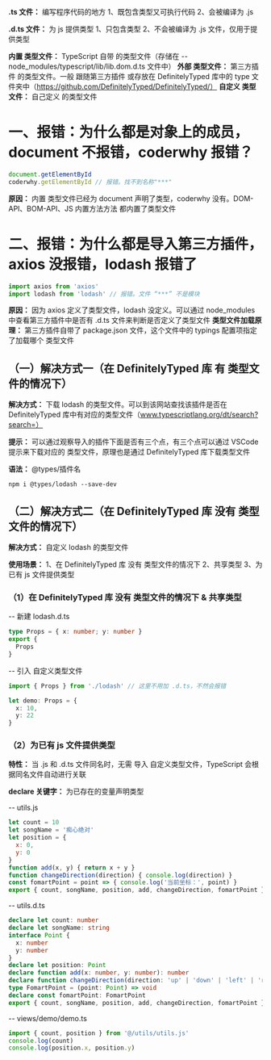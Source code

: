 **.ts 文件：** 编写程序代码的地方
  1、既包含类型又可执行代码
  2、会被编译为 .js

**.d.ts 文件：** 为 js 提供类型
  1、只包含类型
  2、不会被编译为 .js 文件，仅用于提供类型

**内置 类型文件：** TypeScript 自带 的类型文件（存储在 -- node_modules/typescript/lib/lib.dom.d.ts 文件中）
**外部 类型文件：** 第三方插件 的类型文件。一般 跟随第三方插件 或存放在 DefinitelyTyped 库中的 type 文件夹中（https://github.com/DefinitelyTyped/DefinitelyTyped/）
**自定义 类型文件：** 自己定义 的类型文件

# 一、报错：为什么都是对象上的成员，document 不报错，coderwhy 报错？
  ```ts
  document.getElementById
  coderwhy.getElementById // 报错。找不到名称"***"
  ```

  **原因：** 内置 类型文件已经为 document 声明了类型，coderwhy 没有。DOM-API、BOM-API、JS 内置方法方法 都内置了类型文件

# 二、报错：为什么都是导入第三方插件，axios 没报错，lodash 报错了
  ```ts
  import axios from 'axios'
  import lodash from 'lodash' // 报错。文件 “***” 不是模块
  ```

  **原因：** 因为 axios 定义了类型文件，lodash 没定义。可以通过 node_modules 中查看第三方插件中是否有 .d.ts 文件来判断是否定义了类型文件
  **类型文件加载原理：** 第三方插件自带了 package.json 文件，这个文件中的 typings 配置项指定了加载哪个 类型文件

  ## （一）解决方式一（在 DefinitelyTyped 库 有 类型文件的情况下）
  **解决方式：** 下载 lodash 的类型文件。可以到该网站查找该插件是否在 DefinitelyTyped 库中有对应的类型文件（www.typescriptlang.org/dt/search?search=）

  **提示：** 可以通过观察导入的插件下面是否有三个点，有三个点可以通过 VSCode 提示来下载对应的 类型文件，原理也是通过 DefinitelyTyped 库下载类型文件
  
  **语法：** @types/插件名
  ```
  npm i @types/lodash --save-dev
  ```

  ## （二）解决方式二（在 DefinitelyTyped 库 没有 类型文件的情况下）
  **解决方式：** 自定义 lodash 的类型文件

  **使用场景：**
  1、在 DefinitelyTyped 库 没有 类型文件的情况下
  2、共享类型
  3、为已有 js 文件提供类型

  ### （1）在 DefinitelyTyped 库 没有 类型文件的情况下 & 共享类型
  -- 新建 lodash.d.ts
  ```ts
  type Props = { x: number; y: number }
  export {
    Props
  }
  ```

  -- 引入 自定义类型文件
  ```ts
  import { Props } from './lodash' // 这里不用加 .d.ts，不然会报错

  let demo: Props = {
    x: 10,
    y: 22
  }
  ```

  ### （2）为已有 js 文件提供类型
  **特性：** 当 .js 和 .d.ts 文件同名时，无需 导入 自定义类型文件，TypeScript 会根据同名文件自动进行关联

  **declare 关键字：** 为已存在的变量声明类型

  -- utils.js
  ```js
  let count = 10
  let songName = '痴心绝对'
  let position = {
    x: 0,
    y: 0
  }
  function add(x, y) { return x + y }
  function changeDirection(direction) { console.log(direction) }
  const fomartPoint = point => { console.log('当前坐标：', point) }
  export { count, songName, position, add, changeDirection, fomartPoint }
  ```

  -- utils.d.ts
  ```ts
  declare let count: number
  declare let songName: string
  interface Point {
    x: number
    y: number
  }
  declare let position: Point
  declare function add(x: number, y: number): number
  declare function changeDirection(direction: 'up' | 'down' | 'left' | 'right'): void
  type FomartPoint = (point: Point) => void
  declare const fomartPoint: FomartPoint
  export { count, songName, position, add, changeDirection, fomartPoint }
  ```

  -- views/demo/demo.ts
  ```ts
  import { count, position } from '@/utils/utils.js'
  console.log(count)
  console.log(position.x, position.y)
  ```